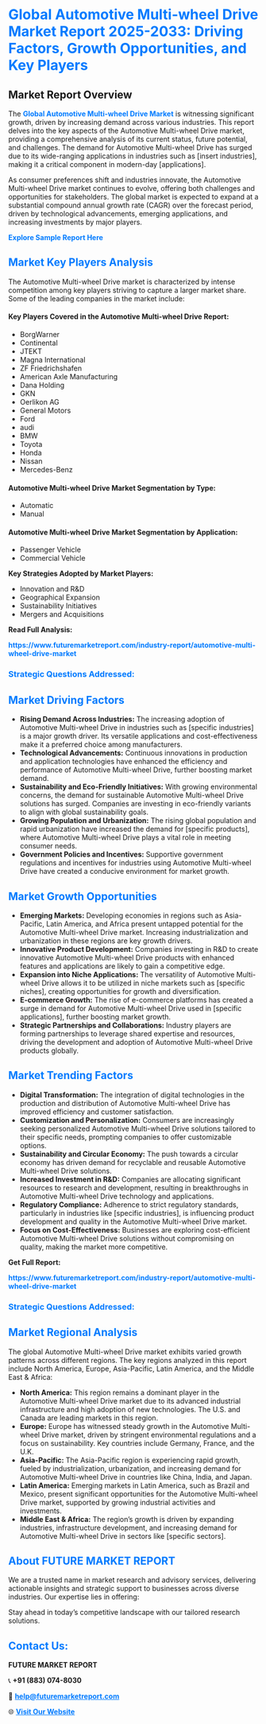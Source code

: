 <h1 style="color: #007BFF;">Global Automotive Multi-wheel Drive Market Report 2025-2033: Driving Factors, Growth Opportunities, and Key Players</h1>

<section id="overview">
<h2>Market Report Overview</h2>
<p>The <a href="https://www.futuremarketreport.com/industry-report/automotive-multi-wheel-drive-market" style="color: #007BFF; text-decoration: none;"><strong>Global Automotive Multi-wheel Drive Market</strong></a> is witnessing significant growth, driven by increasing demand across various industries. This report delves into the key aspects of the Automotive Multi-wheel Drive market, providing a comprehensive analysis of its current status, future potential, and challenges. The demand for Automotive Multi-wheel Drive has surged due to its wide-ranging applications in industries such as [insert industries], making it a critical component in modern-day [applications].</p>
<p>As consumer preferences shift and industries innovate, the Automotive Multi-wheel Drive market continues to evolve, offering both challenges and opportunities for stakeholders. The global market is expected to expand at a substantial compound annual growth rate (CAGR) over the forecast period, driven by technological advancements, emerging applications, and increasing investments by major players.</p>
</section>

<section id="overview">
<p><a href="https://www.futuremarketreport.com/request-sample/reportId=48195" style="color: #007BFF; text-decoration: none;"><strong>Explore Sample Report Here</strong></a></p>
</section>

<section id="key-players">
<h2 style="color: #007BFF;">Market Key Players Analysis</h2>
<p>The Automotive Multi-wheel Drive market is characterized by intense competition among key players striving to capture a larger market share. Some of the leading companies in the market include:</p>
<h4>Key Players Covered in the Automotive Multi-wheel Drive Report:</h4>
<ul><li>BorgWarner</li><li>Continental</li><li>JTEKT</li><li>Magna International</li><li>ZF Friedrichshafen</li><li>American Axle Manufacturing</li><li>Dana Holding</li><li>GKN</li><li>Oerlikon AG</li><li>General Motors</li><li>Ford</li><li>audi</li><li>BMW</li><li>Toyota</li><li>Honda</li><li>Nissan</li><li>Mercedes-Benz</li></ul>
<h4>Automotive Multi-wheel Drive Market Segmentation by Type:</h4>
<ul><li>Automatic</li><li>Manual</li></ul>

<h4>Automotive Multi-wheel Drive Market Segmentation by Application:</h4>
<ul><li>Passenger Vehicle</li><li>Commercial Vehicle</li></ul>
<p><strong>Key Strategies Adopted by Market Players:</strong></p>
<ul>
<li>Innovation and R&D</li>
<li>Geographical Expansion</li>
<li>Sustainability Initiatives</li>
<li>Mergers and Acquisitions</li>
</ul>
</section>

<section>
<p><strong>Read Full Analysis: </strong></p><a href="https://www.futuremarketreport.com/industry-report/automotive-multi-wheel-drive-market" style="color: #007BFF; text-decoration: none;"><strong>https://www.futuremarketreport.com/industry-report/automotive-multi-wheel-drive-market</strong></a>
<h3 style="color: #007BFF;">Strategic Questions Addressed:</h3>
</section>

<section id="driving-factors">
<h2 style="color: #007BFF;">Market Driving Factors</h2>
<ul>
<li><strong>Rising Demand Across Industries:</strong> The increasing adoption of Automotive Multi-wheel Drive in industries such as [specific industries] is a major growth driver. Its versatile applications and cost-effectiveness make it a preferred choice among manufacturers.</li>
<li><strong>Technological Advancements:</strong> Continuous innovations in production and application technologies have enhanced the efficiency and performance of Automotive Multi-wheel Drive, further boosting market demand.</li>
<li><strong>Sustainability and Eco-Friendly Initiatives:</strong> With growing environmental concerns, the demand for sustainable Automotive Multi-wheel Drive solutions has surged. Companies are investing in eco-friendly variants to align with global sustainability goals.</li>
<li><strong>Growing Population and Urbanization:</strong> The rising global population and rapid urbanization have increased the demand for [specific products], where Automotive Multi-wheel Drive plays a vital role in meeting consumer needs.</li>
<li><strong>Government Policies and Incentives:</strong> Supportive government regulations and incentives for industries using Automotive Multi-wheel Drive have created a conducive environment for market growth.</li>
</ul>
</section>

<section id="growth-opportunities">
<h2 style="color: #007BFF;">Market Growth Opportunities</h2>
<ul>
<li><strong>Emerging Markets:</strong> Developing economies in regions such as Asia-Pacific, Latin America, and Africa present untapped potential for the Automotive Multi-wheel Drive market. Increasing industrialization and urbanization in these regions are key growth drivers.</li>
<li><strong>Innovative Product Development:</strong> Companies investing in R&D to create innovative Automotive Multi-wheel Drive products with enhanced features and applications are likely to gain a competitive edge.</li>
<li><strong>Expansion into Niche Applications:</strong> The versatility of Automotive Multi-wheel Drive allows it to be utilized in niche markets such as [specific niches], creating opportunities for growth and diversification.</li>
<li><strong>E-commerce Growth:</strong> The rise of e-commerce platforms has created a surge in demand for Automotive Multi-wheel Drive used in [specific applications], further boosting market growth.</li>
<li><strong>Strategic Partnerships and Collaborations:</strong> Industry players are forming partnerships to leverage shared expertise and resources, driving the development and adoption of Automotive Multi-wheel Drive products globally.</li>
</ul>
</section>

<section id="trending-factors">
<h2 style="color: #007BFF;">Market Trending Factors</h2>
<ul>
<li><strong>Digital Transformation:</strong> The integration of digital technologies in the production and distribution of Automotive Multi-wheel Drive has improved efficiency and customer satisfaction.</li>
<li><strong>Customization and Personalization:</strong> Consumers are increasingly seeking personalized Automotive Multi-wheel Drive solutions tailored to their specific needs, prompting companies to offer customizable options.</li>
<li><strong>Sustainability and Circular Economy:</strong> The push towards a circular economy has driven demand for recyclable and reusable Automotive Multi-wheel Drive solutions.</li>
<li><strong>Increased Investment in R&D:</strong> Companies are allocating significant resources to research and development, resulting in breakthroughs in Automotive Multi-wheel Drive technology and applications.</li>
<li><strong>Regulatory Compliance:</strong> Adherence to strict regulatory standards, particularly in industries like [specific industries], is influencing product development and quality in the Automotive Multi-wheel Drive market.</li>
<li><strong>Focus on Cost-Effectiveness:</strong> Businesses are exploring cost-efficient Automotive Multi-wheel Drive solutions without compromising on quality, making the market more competitive.</li>
</ul>
</section>

<section>
<p><strong>Get Full Report: </strong></p><a href="https://www.futuremarketreport.com/industry-report/automotive-multi-wheel-drive-market" style="color: #007BFF; text-decoration: none;"><strong>https://www.futuremarketreport.com/industry-report/automotive-multi-wheel-drive-market</strong></a>
<h3 style="color: #007BFF;">Strategic Questions Addressed:</h3>
</section>


<section id="regional-analysis">
<h2 style="color: #007BFF;">Market Regional Analysis</h2>
<p>The global Automotive Multi-wheel Drive market exhibits varied growth patterns across different regions. The key regions analyzed in this report include North America, Europe, Asia-Pacific, Latin America, and the Middle East & Africa:</p>
<ul>
<li><strong>North America:</strong> This region remains a dominant player in the Automotive Multi-wheel Drive market due to its advanced industrial infrastructure and high adoption of new technologies. The U.S. and Canada are leading markets in this region.</li>
<li><strong>Europe:</strong> Europe has witnessed steady growth in the Automotive Multi-wheel Drive market, driven by stringent environmental regulations and a focus on sustainability. Key countries include Germany, France, and the U.K.</li>
<li><strong>Asia-Pacific:</strong> The Asia-Pacific region is experiencing rapid growth, fueled by industrialization, urbanization, and increasing demand for Automotive Multi-wheel Drive in countries like China, India, and Japan.</li>
<li><strong>Latin America:</strong> Emerging markets in Latin America, such as Brazil and Mexico, present significant opportunities for the Automotive Multi-wheel Drive market, supported by growing industrial activities and investments.</li>
<li><strong>Middle East & Africa:</strong> The region’s growth is driven by expanding industries, infrastructure development, and increasing demand for Automotive Multi-wheel Drive in sectors like [specific sectors].</li>
</ul>
</section>

<footer>
<h2 style="color: #007BFF;">About FUTURE MARKET REPORT</h2>
<p>We are a trusted name in market research and advisory services, delivering actionable insights and strategic support to businesses across diverse industries. Our expertise lies in offering:</p>

<p>Stay ahead in today’s competitive landscape with our tailored research solutions.</p>

<h2 style="color: #007BFF;">Contact Us:</h2>
<p><strong>FUTURE MARKET REPORT</strong></p>
<p>📞 <strong>+91 (883) 074-8030</strong></p>
<p>📧 <strong><a href="mailto:help@futuremarketreport.com" style="color: #007BFF;">help@futuremarketreport.com</a></strong></p>
<p>🌐 <strong><a href="https://www.futuremarketreport.com/" style="color: #007BFF;">Visit Our Website</a></strong></p>
</footer>